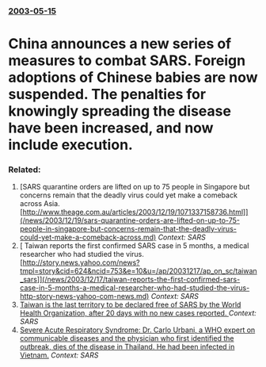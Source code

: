 ### [2003-05-15](/news/2003/05/15/index.md)

#  China announces a new series of measures to combat SARS. Foreign adoptions of Chinese babies are now suspended. The penalties for knowingly spreading the disease have been increased, and now include execution.




### Related:

1. [SARS quarantine orders are lifted on up to 75 people in Singapore but concerns remain that the deadly virus could yet make a comeback across Asia. [http://www.theage.com.au/articles/2003/12/19/1071337158736.html]](/news/2003/12/19/sars-quarantine-orders-are-lifted-on-up-to-75-people-in-singapore-but-concerns-remain-that-the-deadly-virus-could-yet-make-a-comeback-across.md) _Context: SARS_
2. [ Taiwan reports the first confirmed SARS case in 5 months, a medical researcher who had studied the virus. [http://story.news.yahoo.com/news?tmpl=story&cid=624&ncid=753&e=10&u=/ap/20031217/ap_on_sc/taiwan_sars]](/news/2003/12/17/taiwan-reports-the-first-confirmed-sars-case-in-5-months-a-medical-researcher-who-had-studied-the-virus-http-story-news-yahoo-com-news.md) _Context: SARS_
3. [ Taiwan is the last territory to be declared free of SARS by the World Health Organization, after 20 days with no new cases reported. ](/news/2003/07/5/taiwan-is-the-last-territory-to-be-declared-free-of-sars-by-the-world-health-organization-after-20-days-with-no-new-cases-reported.md) _Context: SARS_
4. [ Severe Acute Respiratory Syndrome: Dr. Carlo Urbani, a WHO expert on communicable diseases and the physician who first identified the outbreak, dies of the disease in Thailand. He had been infected in Vietnam.](/news/2003/03/29/severe-acute-respiratory-syndrome-dr-carlo-urbani-a-who-expert-on-communicable-diseases-and-the-physician-who-first-identified-the-outbr.md) _Context: SARS_
